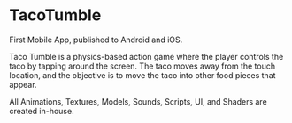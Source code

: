 # TacoTumble
First Mobile App, published to Android and iOS.

Taco Tumble is a physics-based action game where the player controls the taco by tapping around the screen. The taco moves away from the touch location, and the objective is to move the taco into other food pieces that appear. 

All Animations, Textures, Models, Sounds, Scripts, UI, and Shaders are created in-house.
